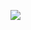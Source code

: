 ﻿[![](https://www.herokucdn.com/deploy/button.png)](https://heroku.com/deploy?template=https://github.com/lieWhitecat/little.git)
